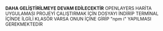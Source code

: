 ************************************DAHA GELİŞTİRİLMEYE DEVAM EDİLECEKTİR************************************
OPENLAYERS HARİTA UYGULAMASI
PROJEYİ ÇALIŞTIRMAK İÇİN DOSYAYI İNDİRİP TERMİNAL İÇİNDE İLGİLİ KLASÖR VARSA ONUN İÇİNE GİRİP "npm i" YAPILMASI GEREKMEKTEDİR
